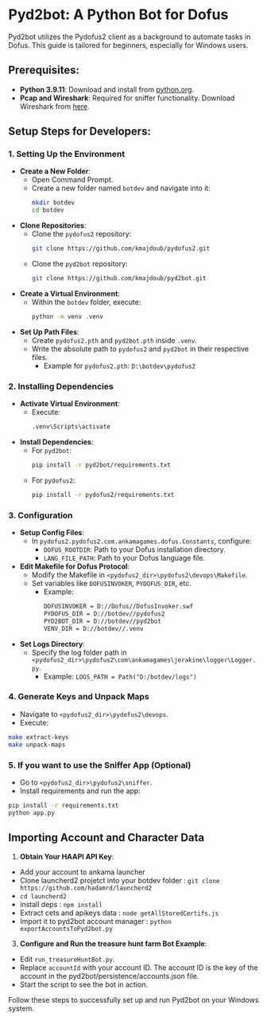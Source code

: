 # Pyd2bot: A Python Bot for Dofus

Pyd2bot utilizes the Pydofus2 client as a background to automate tasks in Dofus. This guide is tailored for beginners, especially for Windows users.

## Prerequisites:
- **Python 3.9.11**: Download and install from [python.org](https://www.python.org/downloads/release/python-3911/).
- **Pcap and Wireshark**: Required for sniffer functionality. Download Wireshark from [here](https://www.wireshark.org/download.html).

## Setup Steps for Developers:

### 1. Setting Up the Environment
- **Create a New Folder**: 
  - Open Command Prompt.
  - Create a new folder named `botdev` and navigate into it:
    ```bash
    mkdir botdev
    cd botdev
    ```
- **Clone Repositories**:
  - Clone the `pydofus2` repository:
    ```bash
    git clone https://github.com/kmajdoub/pydofus2.git
    ```
  - Clone the `pyd2bot` repository:
    ```bash
    git clone https://github.com/kmajdoub/pyd2bot.git
    ```
- **Create a Virtual Environment**:
  - Within the `botdev` folder, execute:
    ```bash
    python -m venv .venv
    ```
- **Set Up Path Files**:
  - Create `pydofus2.pth` and `pyd2bot.pth` inside `.venv`.
  - Write the absolute path to `pydofus2` and `pyd2bot` in their respective files.
    - Example for `pydofus2.pth`: `D:\botdev\pydofus2`

### 2. Installing Dependencies
- **Activate Virtual Environment**:
  - Execute:
    ```bash
    .venv\Scripts\activate
    ```
- **Install Dependencies**:
  - For `pyd2bot`:
    ```bash
    pip install -r pyd2bot/requirements.txt
    ```
  - For `pydofus2`:
    ```bash
    pip install -r pydofus2/requirements.txt
    ```

### 3. Configuration
- **Setup Config Files**:
  - In `pydofus2.pydofus2.com.ankamagames.dofus.Constants`, configure:
    - `DOFUS_ROOTDIR`: Path to your Dofus installation directory.
    - `LANG_FILE_PATH`: Path to your Dofus language file.
- **Edit Makefile for Dofus Protocol**:
  - Modify the Makefile in `<pydofus2_dir>\pydofus2\devops\Makefile`.
  - Set variables like `DOFUSINVOKER`, `PYDOFUS_DIR`, etc.
    - Example:
      ```bash
      DOFUSINVOKER = D://Dofus//DofusInvoker.swf
      PYDOFUS_DIR = D://botdev//pydofus2
      PYD2BOT_DIR = D://botdev//pyd2bot
      VENV_DIR = D://botdev//.venv
      ```
- **Set Logs Directory**:
  - Specify the log folder path in `<pydofus2_dir>\pydofus2\com\ankamagames\jerakine\logger\Logger.py`.
    - Example: `LOGS_PATH = Path("D:/botdev/logs")`

### 4. Generate Keys and Unpack Maps
- Navigate to `<pydofus2_dir>\pydofus2\devops`.
- Execute:
```bash
make extract-keys
make unpack-maps
```
### 5. If you want to use the Sniffer App (Optional)
- Go to `<pydofus2_dir>\pydofus2\sniffer`.
- Install requirements and run the app:
```bash
pip install -r requirements.txt
python app.py
```


## Importing Account and Character Data

1. **Obtain Your HAAPI API Key**:
  - Add your account to ankama launcher
  - Clone launcherd2 projetct into your botdev folder : ```git clone https://github.com/hadamrd/launcherd2```
  - ```cd launcherd2```
  - install deps : ```npm install```
  - Extract cets and apikeys data : ```node getAllStoredCertifs.js```
  - Import it to pyd2bot account manager : ```python exportAccountsToPyd2bot.py```


3. **Configure and Run the treasure hunt farm Bot Example**:
 - Edit `run_treasureHuntBot.py`.
 - Replace `accountId` with your account ID. The account ID is the key of the account in the pyd2bot/persistence/accounts.json file.
 - Start the script to see the bot in action.

Follow these steps to successfully set up and run Pyd2bot on your Windows system.
